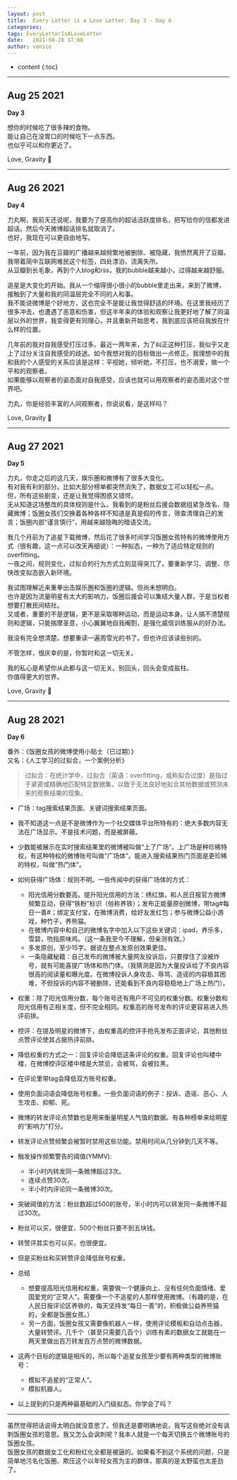 ```yaml
---
layout: post
title:  Every Letter is a Love Letter. Day 3 - Day 6
categories: 
tags: EveryLetterIsALoveLetter 
date:   2021-08-28 17:00
author: venico
---
```

* content
{:toc}

**** 

## Aug 25 2021

**Day 3**

想你的时候吃了很多辣的食物。  
能让自己在没胃口的时候吃下一点东西。  
也似乎可以和你更近了。  

Love, Gravity 💜

****

## Aug 26 2021

**Day 4**

力丸啊，我前天还说呢，我要为了提高你的超话活跃度排名，把写给你的信都发进超话。然后今天微博超话排名就取消了。  
也好，我现在可以更自由地写。  

一年前，因为我在豆瓣的广播越来越频繁地被删除、被隐藏，我愤然离开了豆瓣。我带着简中互联网难民这个标签，四处漂泊，流离失所。  
从豆瓣到长毛象，再到个人blog和rss，我的bubble越来越小，过得越来越舒服。  

追星是大变化的开始。我从一个缩得很小很小的bubble里走出来，来到了微博，接触到了大量和我的同温层完全不同的人和事。  
我不能说微博是个好地方，这也完全不是能让我觉得舒适的环境。在这里我经历了很多冲击，也遭遇了恶意和伤害，但这半年来的体验和观察让我更好地了解了同温层以外的世界，我变得更有同理心，并且重新开始思考，我到底应该把自我放在什么样的位置。  

几年前的我对自我感受打压过多。最近一两年来，为了纠正这种打压，我似乎又走上了过分关注自我感受的歧途。如今我想对我的目标做出一点修正。我理想中的我和我的个人感受的关系应该是这样：平视她，倾听她，不打压，也不溺爱，做一个平和的观察者。  
如果能够以观察者的姿态面对自我感受，应该也就可以用观察者的姿态面对这个世界吧。  

力丸，你是经验丰富的人间观察者，你说说看，是这样吗？  

Love, Gravity 💜

****

## Aug 27 2021

**Day 5**

力丸，你走之后的这几天，娱乐圈和微博有了很多大变化。  
有对我有利的部分。比如大部分榜单都突然消失了，数据女工可以轻松一点。  
但，所有这些剧变，还是让我觉得困惑又错愕。  
无从知道这场整改的具体规则是什么。我看到的是粉丝后援会数据组紧急改名、隐藏微博；饭圈女孩们交换着各种各样不知道是真是假的传言，筛查清理自己的发言；饭圈内部“谨言慎行”，用越来越隐晦的暗语交流。  

我几个月前为了追星下载微博，然后花了很多时间学习饭圈女孩特有的微博使用方式（很有趣，这一点可以改天再细说）：一种拟态，一种为了适应特定规则的overfitting。  
一夜之间，规则变化，过拟合的行为方式立刻显得突兀了。要重新学习、调整、尽快改变拟态嵌入新环境。  

我试图理解近来重拳出击娱乐圈和饭圈的逻辑。但尚未想明白。  
也许是因为流量明星有太大的影响力，饭圈后援会可以集结大量人群，于是当权者想要打散民间结社。  
又或者，重要的不是逻辑，更不是采取哪种运动，而是运动本身。让人搞不清楚规则和逻辑，只能揣摩圣意，小心翼翼地自我阉割，是强化威信训练服从的好办法。  

我没有完全想清楚。想要重读一遍周雪光的书了。但也许应该读些别的。  

不管怎样，很庆幸的是，你暂时和这一切无关。  

我的私心是希望你从此都与这一切无关。别回头，回头会变成盐柱。  
你值得更大的世界。  

Love, Gravity 💜

****

## Aug 28 2021

**Day  6**

番外：《饭圈女孩的微博使用小贴士（已过期）》  
又名：《人工学习的过拟合，一个案例分析》

>过拟合：在统计学中，过拟合（英语：overfitting，或称拟合过度）是指过于紧密或精确地匹配特定数据集，以致于无法良好地拟合其他数据或预测未来的观察结果的现象。

* 广场：tag搜索结果页面、关键词搜索结果页面。  
* 我不知道这一点是不是微博作为一个社交媒体平台所特有的：绝大多数内容无法在广场显示。不是技术问题，而是被屏蔽。  
* 少数能被展示在实时搜索结果里的微博被叫做“上了广场”。上广场是种珍稀特权，有这种特权的微博账号叫做“广场体”。能进入搜索结果热门页面是更珍稀的特权，叫做“热门体”。   
* 如何获得广场体：规则不明。一些传闻中的获得广场体的方式：  
  * 阳光信用分数要高。提升阳光信用的方法：绣红旗，和人民日报官方微博频繁互动，获得“铁粉”标识（俗称养铁）；发布正能量原创微博，带tag#每日一善#；绑定支付宝，在微博消费，给好友发红包；参与微博公益小游戏，种竹子，养熊猫。  
  * 在微博内容中和自己的微博名字中加入以下这些关键词：ipad，养乐多，雪碧，吮指原味鸡。（这一条我至今不理解，但亲测有效。）  
  * 多发原创，至少15字。据说在整点发原创效果更佳。   
  * 一条隐藏秘籍：自己发布的微博被大量网友投诉后，只要撑住了没被炸号，就有可能喜提广场体和热门体。（我猜测是因为大量投诉给了不良内容很高的阅读量和曝光度。在微博投诉人身攻击、辱骂、造谣的内容极其困难，不但投诉的内容不被删除，还能看到不良内容稳稳地上广场上热门）。  
* 权重：除了阳光信用分数，每个账号还有用户不可见的权重分数。权重分数和阳光信用有正相关度，但不完全相同。权重高的账号发布的评论更容易进入热评前排。  
* 控评：在提及明星的微博下，由权重高的控评手抢先发布正面评论，其他粉丝点赞评论使其占据热评前排。  
* 降低权重的方式之一：回复评论会降低这条评论的权重。回复评论也叫楼中楼，在微博控评区楼中楼是大禁忌，会被骂，会被拉黑。  
* 在评论里带tag会降低双方账号权重。  
* 使用负面词语会降低账号权重。一些负面词语的例子：投诉、造谣、恶心、人生攻击、抑郁、死。  

* 微博的转发评论点赞数也是用来衡量明星人气值的数据。有各种榜单来给明星的“影响力”打分。  
* 转发评论点赞频繁会被暂时禁用这些功能。禁用时间从几分钟到几天不等。  
* 触发操作频繁警告的阈值(YMMV):  
  * 半小时内转发同一条微博超过3次。
  * 连续点赞30次。
  * 半小时内评论同一条微博30次。
* 突破阈值的方法：粉丝数超过500的账号，半小时内可以转发同一条微博不超过30次。  
* 粉丝可以买，很便宜，500个粉丝只要不到五块钱。  
* 转赞评其实也可以买，也很便宜。  
* 但是买粉丝和买转赞评会降低账号权重。  

* 总结
    * 想要提高阳光信用和权重，需要做一个健康向上、没有任何负面情绪、爱国爱党的“正常人”。需要像一个不追星的人那样使用微博。（有趣的是，在人民日报评论区养铁的，每天坚持发“每日一善”的，积极做公益养熊猫的，全都是饭圈女孩。）  
    * 另一方面，饭圈女孩又需要像机器人一样，使用评论模板和自动点击器，大量转赞评。几千个（甚至只需要几百个）训练有素的数据女工就能在一两天里做出百万转发百万点赞的微博数据。  
* 这两个目标的逻辑是相斥的，所以每个追星女孩至少要有两种类型的微博账号：
  * 模拟不追星的“正常人”。  
  * 模拟机器人。  
* 以上提到的只是两种最基础的入门级拟态。你学会了吗？  

****

虽然觉得把话说得太明白就没意思了。但我还是要明确地说，我写这些绝对没有讽刺饭圈女孩的意思。我又怎么会讽刺呢？我本人就是一个每天切换五个微博账号的饭圈女孩。  
饭圈女孩的数据女工化和粉红化全都是被逼的。如果看不到这个系统的问题，只是简单地污名化饭圈、欺压这个以年轻女孩为主的群体，那真的是太野蛮也太差劲了。  